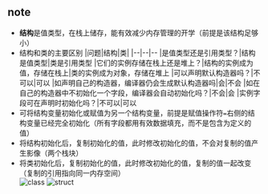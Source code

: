 ## note
- **结构**是值类型，在栈上储存，能有效减少内存管理的开学（前提是该结构足够小）
- 结构和类的主要区别
    |问题|结构|类|
    |--|--|--
    |是值类型还是引用类型？|结构是值类型|类是引用类型
    |它们的实例存储在栈上还是堆上？|结构的实例成为值，存储在栈上|类的实例成为对象，存储在堆上
    |可以声明默认构造器吗？|不可以|可以
    |如声明自己的构造器，编译器仍会生成默认构造器吗|会|不会
    |如在自己的构造器中不初始化一个字段，编译器会自动初始化吗？|不会|会
    |实例字段可在声明时初始化吗？|不可以|可以
- 可将结构变量初始化或赋值为另一个结构变量，前提是赋值操作符`=`右侧的结构变量已经完全初始化（所有字段都用有效数据填充，而不是包含为定义的值）
- 将结构初始化后，复制初始化的值，此时修改初始化的值，不会对复制的值产生影像（两个栈块）
- 将类初始化后，复制初始化的值，此时修改初始化的值，复制的值一起改变（复制的引用指向同一内存空间）  
![class]("https://github.com/NanXiJun1st/Visual-C-Sharp-step-by-step/blob/master/9.chapter_nine/9.2.use-structs/class.png")
![struct]("https://github.com/NanXiJun1st/Visual-C-Sharp-step-by-step/blob/master/9.chapter_nine/9.2.use-structs/struct.png")